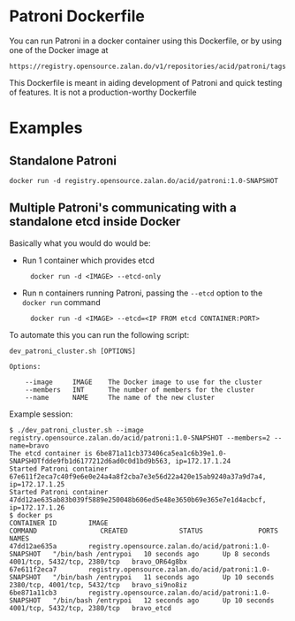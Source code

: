 # Patroni Dockerfile
You can run Patroni in a docker container using this Dockerfile, or by using one of the Docker image at

    https://registry.opensource.zalan.do/v1/repositories/acid/patroni/tags

This Dockerfile is meant in aiding development of Patroni and quick testing of features. It is not a production-worthy
Dockerfile

# Examples

## Standalone Patroni

    docker run -d registry.opensource.zalan.do/acid/patroni:1.0-SNAPSHOT

## Multiple Patroni's communicating with a standalone etcd inside Docker

Basically what you would do would be: 

* Run 1 container which provides etcd

        docker run -d <IMAGE> --etcd-only

* Run n containers running Patroni, passing the `--etcd` option to the `docker run` command

        docker run -d <IMAGE> --etcd=<IP FROM etcd CONTAINER:PORT>

To automate this you can run the following script:

    dev_patroni_cluster.sh [OPTIONS]

    Options:

        --image     IMAGE    The Docker image to use for the cluster
        --members   INT      The number of members for the cluster
        --name      NAME     The name of the new cluster

Example session:

    $ ./dev_patroni_cluster.sh --image registry.opensource.zalan.do/acid/patroni:1.0-SNAPSHOT --members=2 --name=bravo
    The etcd container is 6be871a11cb373406ca5ea1c6b39e1.0-SNAPSHOTfdde9fb1d6177212d6ad0c0d1bd9b563, ip=172.17.1.24
    Started Patroni container 67e611f2eca7c40f9e6e0e24a4a8f2cba7e3e56d22a420e15ab9240a37a9d7a4, ip=172.17.1.25
    Started Patroni container 47dd12ae635ab83b039f5889e250048b606ed5e48e3650b69e365e7e1d4acbcf, ip=172.17.1.26
    $ docker ps
    CONTAINER ID        IMAGE                                         COMMAND                CREATED             STATUS              PORTS                          NAMES
    47dd12ae635a        registry.opensource.zalan.do/acid/patroni:1.0-SNAPSHOT   "/bin/bash /entrypoi   10 seconds ago      Up 8 seconds        4001/tcp, 5432/tcp, 2380/tcp   bravo_OR64g8bx
    67e611f2eca7        registry.opensource.zalan.do/acid/patroni:1.0-SNAPSHOT   "/bin/bash /entrypoi   11 seconds ago      Up 10 seconds       2380/tcp, 4001/tcp, 5432/tcp   bravo_si9no8iz
    6be871a11cb3        registry.opensource.zalan.do/acid/patroni:1.0-SNAPSHOT   "/bin/bash /entrypoi   12 seconds ago      Up 10 seconds       4001/tcp, 5432/tcp, 2380/tcp   bravo_etcd
